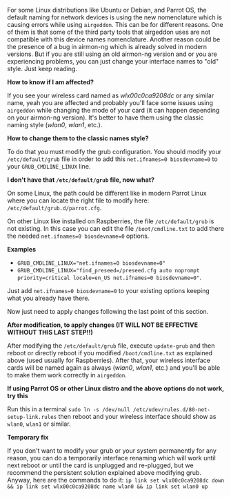 For some Linux distributions like Ubuntu or Debian, and Parrot OS, the default naming for network devices is using the new nomenclature which is causing errors while using `airgeddon`. This can be for different reasons. One of them is that some of the third party tools that airgeddon uses are not compatible with this device names nomenclature. Another reason could be the presence of a bug in airmon-ng which is already solved in modern versions. But if you are still using an old airmon-ng version and or you are experiencing problems, you can just change your interface names to "old" style. Just keep reading.

__How to know if I am affected?__

If you see your wireless card named as _wlx00c0ca9208dc_ or any similar name, yeah you are affected and probably you'll face some issues using `airgeddon` while changing the mode of your card (it can happen depending on your airmon-ng version). It's better to have them using the classic naming style (_wlan0_, _wlan1_, etc.).

__How to change them to the classic names style?__

To do that you must modify the grub configuration. You should modify your `/etc/default/grub` file in order to add this `net.ifnames=0 biosdevname=0` to your `GRUB_CMDLINE_LINUX` line.

__I don't have that  `/etc/default/grub` file, now what?__

On some Linux, the path could be different like in modern Parrot Linux where you can locate the right file to modify here: `/etc/default/grub.d/parrot.cfg`.

On other Linux like installed on Raspberries, the file `/etc/default/grub` is not existing. In this case you can edit the file `/boot/cmdline.txt` to add there the needed `net.ifnames=0 biosdevname=0` options.

__Examples__

 - `GRUB_CMDLINE_LINUX="net.ifnames=0 biosdevname=0"`
 - `GRUB_CMDLINE_LINUX="find_preseed=/preseed.cfg auto noprompt priority=critical locale=en_US net.ifnames=0 biosdevname=0"`.

Just add `net.ifnames=0 biosdevname=0` to your existing options keeping what you already have there.

Now just need to apply changes following the last point of this section.

__After modification, to apply changes (IT WILL NOT BE EFFECTIVE WITHOUT THIS LAST STEP!!)__

After modifying the `/etc/default/grub` file, execute `update-grub` and then reboot or directly reboot if you modified `/boot/cmdline.txt` as explained above (used usually for Raspberries). After that, your wireless interface cards will be named again as always (_wlan0_, _wlan1_, etc.) and you'll be able to make them work correctly in `airgeddon`.

__If using Parrot OS or other Linux distro and the above options do not work, try this__

Run this in a terminal `sudo ln -s /dev/null /etc/udev/rules.d/80-net-setup-link.rules` then reboot and your wireless interface should show as `wlan0`, `wlan1` or similar. 

__Temporary fix__

If you don't want to modify your grub or your system permanently for any reason, you can do a temporarily interface renaming which will work until next reboot or until the card is unplugged and re-plugged, but we recommend the persistent solution explained above modifying grub. Anyway, here are the commands to do it: `ip link set wlx00c0ca9208dc down && ip link set wlx00c0ca9208dc name wlan0 && ip link set wlan0 up`